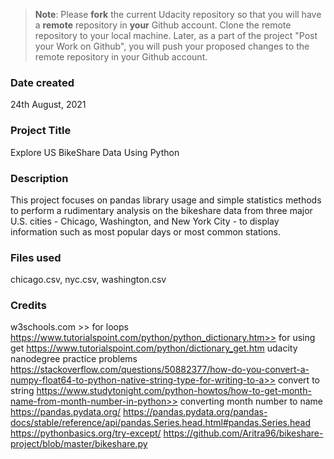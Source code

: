 >**Note**: Please **fork** the current Udacity repository so that you will have a **remote** repository in **your** Github account. Clone the remote repository to your local machine. Later, as a part of the project "Post your Work on Github", you will push your proposed changes to the remote repository in your Github account.

### Date created
24th August, 2021

### Project Title
Explore US BikeShare Data Using Python

### Description
This project focuses on pandas library usage and simple statistics methods to perform a rudimentary analysis on the bikeshare data from three major U.S. cities - Chicago, Washington, and New York City - to display information such as most popular days or most common stations.

### Files used
chicago.csv,
nyc.csv,
washington.csv

### Credits
w3schools.com >> for loops
https://www.tutorialspoint.com/python/python_dictionary.htm>> for using get
https://www.tutorialspoint.com/python/dictionary_get.htm
udacity nanodegree practice problems
https://stackoverflow.com/questions/50882377/how-do-you-convert-a-numpy-float64-to-python-native-string-type-for-writing-to-a>> convert to string
https://www.studytonight.com/python-howtos/how-to-get-month-name-from-month-number-in-python>> converting month number to name
https://pandas.pydata.org/
https://pandas.pydata.org/pandas-docs/stable/reference/api/pandas.Series.head.html#pandas.Series.head
https://pythonbasics.org/try-except/
https://github.com/Aritra96/bikeshare-project/blob/master/bikeshare.py
